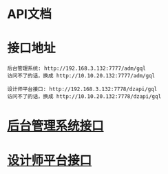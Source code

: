 # API文档

# 接口地址

```angular2html
后台管理系统: http://192.168.3.132:7777/adm/gql
访问不了的话，换成 http://10.10.20.132:7777/adm/gql

设计师平台接口: http://192.168.3.132:7778/dzapi/gql
访问不了的话，换成 http://10.10.20.132:7778/dzapi/gql

```

# [后台管理系统接口](./adm_api/README.md)

# [设计师平台接口](./dz_api/README.md)


